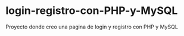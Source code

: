 # login-registro-con-PHP-y-MySQL
Proyecto donde creo una pagina de login y registro con PHP y MySQL
